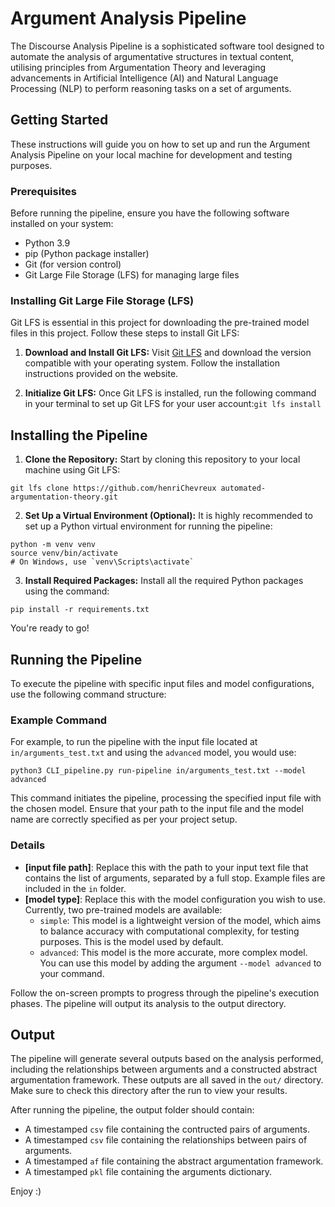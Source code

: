 # Argument Analysis Pipeline

The Discourse Analysis Pipeline is a sophisticated software tool designed to automate the analysis of argumentative structures in textual content, utilising principles from Argumentation Theory and leveraging advancements in Artificial Intelligence (AI) and Natural Language Processing (NLP) to perform reasoning tasks on a set of arguments.

## Getting Started

These instructions will guide you on how to set up and run the Argument Analysis Pipeline on your local machine for development and testing purposes.

### Prerequisites

Before running the pipeline, ensure you have the following software installed on your system:

- Python 3.9
- pip (Python package installer)
- Git (for version control)
- Git Large File Storage (LFS) for managing large files

### Installing Git Large File Storage (LFS)

Git LFS is essential in this project for downloading the pre-trained model files in this project. Follow these steps to install Git LFS:

1. **Download and Install Git LFS:**
   Visit [Git LFS](https://git-lfs.github.com) and download the version compatible with your operating system. Follow the installation instructions provided on the website.

2. **Initialize Git LFS:**
   Once Git LFS is installed, run the following command in your terminal to set up Git LFS for your user account:`git lfs install`

## Installing the Pipeline
1. **Clone the Repository:**
Start by cloning this repository to your local machine using Git LFS:

```
git lfs clone https://github.com/henriChevreux automated-argumentation-theory.git
```


2. **Set Up a Virtual Environment (Optional):**
It is highly recommended to set up a Python virtual environment for running the pipeline:
```
python -m venv venv
source venv/bin/activate
# On Windows, use `venv\Scripts\activate`
```

3. **Install Required Packages:**
Install all the required Python packages using the command:
```
pip install -r requirements.txt
```
You're ready to go!
 


## Running the Pipeline

To execute the pipeline with specific input files and model configurations, use the following command structure:


### Example Command

For example, to run the pipeline with the input file located at `in/arguments_test.txt` and using the `advanced` model, you would use:

`python3 CLI_pipeline.py run-pipeline in/arguments_test.txt --model advanced`

This command initiates the pipeline, processing the specified input file with the chosen model. Ensure that your path to the input file and the model name are correctly specified as per your project setup.

### Details

- **[input file path]**: Replace this with the path to your input text file that contains the list of arguments, separated by a full stop. Example files are included in the `in` folder.
- **[model type]**: Replace this with the model configuration you wish to use. Currently, two pre-trained models are available:
  -  `simple`: This model is a lightweight version of the model, which aims to balance accuracy with computational complexity, for testing purposes. This is the model used by default.
  -  `advanced`: This model is the more accurate, more complex model. You can use this model by adding the argument `--model advanced` to your command.

Follow the on-screen prompts to progress through the pipeline's execution phases. The pipeline will output its analysis to the output directory.

## Output

The pipeline will generate several outputs based on the analysis performed, including the relationships between arguments and a constructed abstract argumentation framework. These outputs are all saved in the `out/` directory. Make sure to check this directory after the run to view your results.

After running the pipeline, the output folder should contain:
- A timestamped `csv` file containing the contructed pairs of arguments.
- A timestamped `csv` file containing the relationships between pairs of arguments.
- A timestamped `af` file containing the abstract argumentation framework.
- A timestamped `pkl` file containing the arguments dictionary.


Enjoy :)
